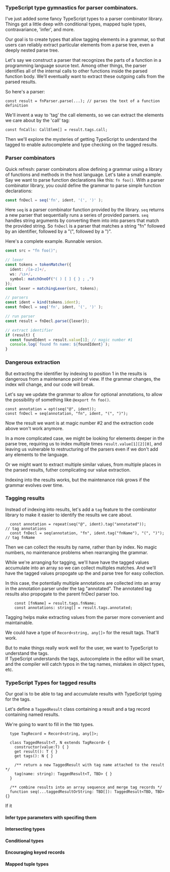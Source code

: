 ### TypeScript type gymnastics for parser combinators.

I've just added some fancy TypeScript types to a parser combinator library.
Things got a little deep with 
conditional types, mapped tuple types, contravariance, 'infer', and more.

Our goal is to create types that allow tagging elements in a grammar,
so that users can reliably extract particular elements from a parse tree, 
even a deeply nested parse tree.

Let's say we construct a parser that recognizes the parts of a function 
in a programming language source text. 
Among other things, the parser identifies all of the internal 
calls to other functions inside the parsed function body.
We'll eventually want to extract these outgoing calls from the parsed results.

So here's a parser:
```
const result = fnParser.parse(...); // parses the text of a function definition
```

We'll invent a way to 'tag' the call elements,
so we can extract the elements we care about by the 'call' tag:

```
const fnCalls: CallElem[] = result.tags.call;
```

Then we'll explore the mysteries of getting TypeScript to understand the tagged 
to enable autocomplete 
and type checking on the tagged results.


### Parser combinators

Quick refresh: parser combinators allow defining a grammar using
a library of functions and methods in the host language.
Let's take a small example. 
Say we want to parse function declarations like this: `fn foo()`. 
With a parser combinator library, you could define the grammar to parse
simple function declarations:

```ts
const fnDecl = seq('fn', ident, '(', ')' );
```

Here `seq` is a parser combinator function provided by the library. 
`seq` returns a new parser that sequentially runs a series of provided parsers.
`seq` handles string arguments by converting them into into parsers that match
the provided string. 
So `fnDecl` is a parser that matches a string "fn" followed by
an identifier, followed by a "(", followed by a ")".

Here's a complete example. Runnable version.

```ts
const src = "fn foo()";

// lexer
const tokens = tokenMatcher({
  ident: /[a-z]+/,
  ws: /\s+/,
  symbol: matchOneOf("( ) [ ] { } ; ,")
});
const lexer = matchingLexer(src, tokens);

// parsers
const ident = kind(tokens.ident);
const fnDecl = seq('fn', ident, '(', ')' );

// run parser 
const result = fnDecl.parse({lexer});

// extract identifier 
if (result) {
  const foundIdent = result.value[1]; // magic number #1
  console.log(`found fn name: ${foundIdent}`);
}
```

### Dangerous extraction

But extracting the identifier by indexing to position
1 in the results is dangerous from a maintenance point of view. 
If the grammar changes, the index will change, and our code will break.

Let's say we update the grammar to allow for optional annotations, 
to allow the possibility of something like `@export fn foo()`.
```
const annotation = opt(seq("@", ident));
const fnDecl = seq(annotation, "fn", ident, "(", ")");
```

Now the result we want is at magic number #2 and the extraction code above won't work anymore.

In a more complicated case, 
we might be looking for elements deeper in the parse tree, 
requiring us to index multiple times `result.value[1][2][0]`, and leaving
us vulnerable to restructuring of the parsers even if we don't
add any elements to the language. 

Or we might want to extract multiple similar values, from multiple places
in the parsed results, futher complicating our value extraction.

Indexing into the results works, but the maintenance risk grows if
the grammar evolves over time.

### Tagging results

Instead of indexing into results, 
let's add a `tag` feature to the combinator library to make it easier
to identify the results we care about.

```
  const annotation = repeat(seq("@", ident).tag("annotated"));        // tag annotations
  const fnDecl = seq(annotation, "fn", ident.tag("fnName"), "(", ")"); // tag fnName
```

Then we can collect the results by name, rather than by index. 
No magic numbers, no maintenance problems when rearranging the grammar.

While we're arranging for tagging, we'll have have the tagged values accumulate 
into an array so we can collect multiples matches. 
And we'll have the tagged values propogate up the
and parse tree for easy collection.

In this case, the potentially multiple annotations are collected into an array in
the annotation parser under the tag "annotated". 
The annotated tag results also propogate to the parent fnDecl parser too.

```
    const [fnName] = result.tags.fnName; 
    const annotations: string[] = result.tags.annotated;
```

Tagging helps make extracting values from the parser more convenient and 
maintainable. 

We could have a type of `Record<string, any[]>` for the result tags. 
That'll work.  

But to make things really work well for the user, 
we want to TypeScript to understand the tags.  
If TypeScript understands the tags, autocomplete in the editor will be smart,
and the compiler will catch typos in the tag names, 
mistakes in object types, etc.

### TypeScript Types for tagged results

Our goal is to be able to tag and accumulate results with TypeScript
typing for the tags.

Let's define a `TaggedResult` class containing a result and a tag record
containing named results.

We're going to want to fill in the `TBD` types.

```
  type TagRecord = Record<string, any[]>;

  class TaggedResult<T, N extends TagRecord> {
    constructor(value:T) { }
    get result(): T { }
    get tags(): N { }

    /** return a new TaggedResult with tag name attached to the result */
    tag(name: string): TaggedResult<T, TBD> { }
  }

  /** combine results into an array sequence and merge tag records */
  function seq(...taggedResultOrString: TBD[]): TaggedResult<TBD, TBD> {}
```

If it 



#### Infer type parameters with specifing them
#### Intersecting types
#### Conditional types 
#### Encouraging keyed records
#### Mapped tuple types